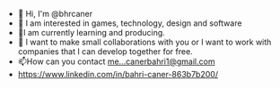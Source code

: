 - 👋 Hi, I'm @bhrcaner
- 👀 I am interested in games, technology, design and software
- 🌱I am currently learning and producing.
- 💞️ I want to make small collaborations with you or I want to work with companies that I can develop together for free.
- 📫How can you contact me...canerbahri1@gmail.com
- https://www.linkedin.com/in/bahri-caner-863b7b200/
